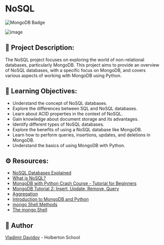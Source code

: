 # NoSQL

![MongoDB Badge](https://img.shields.io/badge/MongoDB-7.0-green?style=for-the-badge&logo=mongodb)

![image](https://github.com/v-dav/holbertonschool-web_back_end/assets/115344057/0b318f30-11ad-416a-83fe-1359beb6e162)


## 🧐 Project Description:

The NoSQL project focuses on exploring the world of non-relational databases, particularly MongoDB. This project aims to provide an overview of NoSQL databases, with a specific focus on MongoDB, and covers various aspects of working with MongoDB using Python.

## 📖 Learning Objectives:

  - Understand the concept of NoSQL databases.
  - Explore the differences between SQL and NoSQL databases.
  - Learn about ACID properties in the context of NoSQL.
  - Gain knowledge about document storage and its advantages.
  - Identify different types of NoSQL databases.
  - Explore the benefits of using a NoSQL database like MongoDB.
  - Learn how to perform queries, insertions, updates, and deletions in MongoDB.
  - Understand the basics of using MongoDB with Python.

## ⚙️ Resources:

  - [NoSQL Databases Explained](https://riak.com/resources/nosql-databases/)
  - [What is NoSQL?](https://www.youtube.com/watch?v=qUV2j3XBRHc)
  - [MongoDB with Python Crash Course - Tutorial for Beginners](https://www.youtube.com/watch?v=E-1xI85Zog8)
  - [MongoDB Tutorial 2: Insert, Update, Remove, Query](https://www.youtube.com/watch?v=CB9G5Dvv-EE)
  - [Aggregation](https://www.mongodb.com/docs/manual/aggregation/)
  - [Introduction to MongoDB and Python](https://realpython.com/introduction-to-mongodb-and-python/)
  - [mongo Shell Methods](https://www.mongodb.com/docs/manual/reference/method/)
  - [The mongo Shell](https://www.mongodb.com/docs/mongodb-shell/)

##  🙇 Author

[Vladimir Davidov](https://github.com/v-dav) - Holberton School
